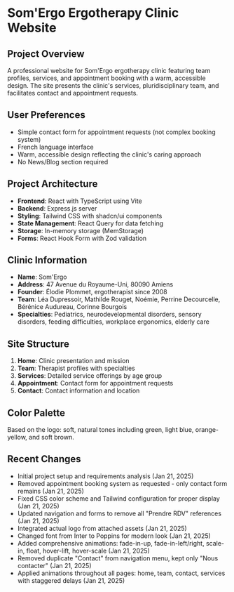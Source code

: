 # Som'Ergo Ergotherapy Clinic Website

## Project Overview
A professional website for Som'Ergo ergotherapy clinic featuring team profiles, services, and appointment booking with a warm, accessible design. The site presents the clinic's services, pluridisciplinary team, and facilitates contact and appointment requests.

## User Preferences
- Simple contact form for appointment requests (not complex booking system)
- French language interface
- Warm, accessible design reflecting the clinic's caring approach
- No News/Blog section required

## Project Architecture
- **Frontend**: React with TypeScript using Vite
- **Backend**: Express.js server
- **Styling**: Tailwind CSS with shadcn/ui components
- **State Management**: React Query for data fetching
- **Storage**: In-memory storage (MemStorage)
- **Forms**: React Hook Form with Zod validation

## Clinic Information
- **Name**: Som'Ergo
- **Address**: 47 Avenue du Royaume-Uni, 80090 Amiens
- **Founder**: Élodie Plommet, ergotherapist since 2008
- **Team**: Léa Dupressoir, Mathilde Rouget, Noémie, Perrine Decourcelle, Bérénice Audureau, Corinne Bourgois
- **Specialties**: Pediatrics, neurodevelopmental disorders, sensory disorders, feeding difficulties, workplace ergonomics, elderly care

## Site Structure
1. **Home**: Clinic presentation and mission
2. **Team**: Therapist profiles with specialties
3. **Services**: Detailed service offerings by age group
4. **Appointment**: Contact form for appointment requests
5. **Contact**: Contact information and location

## Color Palette
Based on the logo: soft, natural tones including green, light blue, orange-yellow, and soft brown.

## Recent Changes
- Initial project setup and requirements analysis (Jan 21, 2025)
- Removed appointment booking system as requested - only contact form remains (Jan 21, 2025)
- Fixed CSS color scheme and Tailwind configuration for proper display (Jan 21, 2025)
- Updated navigation and forms to remove all "Prendre RDV" references (Jan 21, 2025)
- Integrated actual logo from attached assets (Jan 21, 2025)
- Changed font from Inter to Poppins for modern look (Jan 21, 2025)
- Added comprehensive animations: fade-in-up, fade-in-left/right, scale-in, float, hover-lift, hover-scale (Jan 21, 2025)
- Removed duplicate "Contact" from navigation menu, kept only "Nous contacter" (Jan 21, 2025)
- Applied animations throughout all pages: home, team, contact, services with staggered delays (Jan 21, 2025)